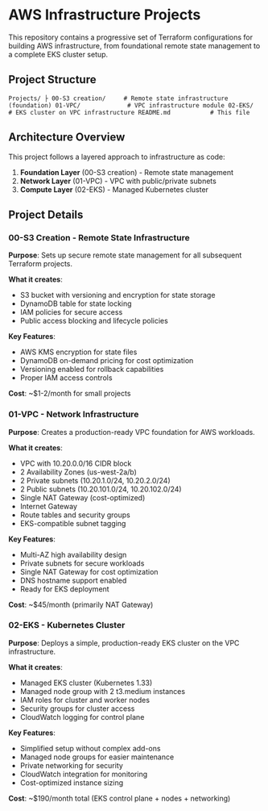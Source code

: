 ﻿# AWS Infrastructure Projects

This repository contains a progressive set of Terraform configurations for building AWS infrastructure, from foundational remote state management to a complete EKS cluster setup.

## Project Structure

`
Projects/
├ 00-S3 creation/     # Remote state infrastructure (foundation)
 01-VPC/             # VPC infrastructure module
 02-EKS/             # EKS cluster on VPC infrastructure
 README.md           # This file
`

## Architecture Overview

This project follows a layered approach to infrastructure as code:

1. **Foundation Layer** (00-S3 creation) - Remote state management
2. **Network Layer** (01-VPC) - VPC with public/private subnets  
3. **Compute Layer** (02-EKS) - Managed Kubernetes cluster

## Project Details

### 00-S3 Creation - Remote State Infrastructure

**Purpose**: Sets up secure remote state management for all subsequent Terraform projects.

**What it creates**:
- S3 bucket with versioning and encryption for state storage
- DynamoDB table for state locking
- IAM policies for secure access
- Public access blocking and lifecycle policies

**Key Features**:
- AWS KMS encryption for state files
- DynamoDB on-demand pricing for cost optimization
- Versioning enabled for rollback capabilities
- Proper IAM access controls

**Cost**: ~$1-2/month for small projects

### 01-VPC - Network Infrastructure

**Purpose**: Creates a production-ready VPC foundation for AWS workloads.

**What it creates**:
- VPC with 10.20.0.0/16 CIDR block
- 2 Availability Zones (us-west-2a/b)
- 2 Private subnets (10.20.1.0/24, 10.20.2.0/24)
- 2 Public subnets (10.20.101.0/24, 10.20.102.0/24)  
- Single NAT Gateway (cost-optimized)
- Internet Gateway
- Route tables and security groups
- EKS-compatible subnet tagging

**Key Features**:
- Multi-AZ high availability design
- Private subnets for secure workloads
- Single NAT Gateway for cost optimization
- DNS hostname support enabled
- Ready for EKS deployment

**Cost**: ~$45/month (primarily NAT Gateway)

### 02-EKS - Kubernetes Cluster

**Purpose**: Deploys a simple, production-ready EKS cluster on the VPC infrastructure.

**What it creates**:
- Managed EKS cluster (Kubernetes 1.33)
- Managed node group with 2 t3.medium instances
- IAM roles for cluster and worker nodes
- Security groups for cluster access
- CloudWatch logging for control plane

**Key Features**:
- Simplified setup without complex add-ons
- Managed node groups for easier maintenance  
- Private networking for security
- CloudWatch integration for monitoring
- Cost-optimized instance sizing

**Cost**: ~$190/month total (EKS control plane + nodes + networking)

